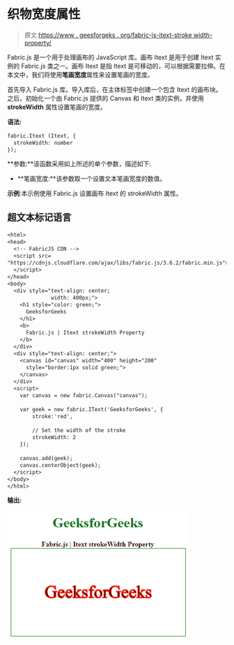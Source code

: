 # 织物宽度属性

> 原文:[https://www . geesforgeks . org/fabric-js-itext-stroke width-property/](https://www.geeksforgeeks.org/fabric-js-itext-strokewidth-property/)

Fabric.js 是一个用于处理画布的 JavaScript 库。画布 Itext 是用于创建 Itext 实例的 Fabric.js 类之一。画布 Itext 是指 Itext 是可移动的，可以根据需要拉伸。在本文中，我们将使用**笔画宽度**属性来设置笔画的宽度。

首先导入 Fabric.js 库。导入库后，在主体标签中创建一个包含 Itext 的画布块。之后，初始化一个由 Fabric.js 提供的 Canvas 和 Itext 类的实例，并使用 **strokeWidth** 属性设置笔画的宽度。

**语法:**

```
fabric.Itext (Itext, {
  strokeWidth: number
});
```

**参数:**该函数采用如上所述的单个参数，描述如下:

*   **笔画宽度:**该参数取一个设置文本笔画宽度的数值。

**示例**:本示例使用 Fabric.js 设置画布 Itext 的 strokeWidth 属性。

## 超文本标记语言

```
<html>
<head>
  <!-- FabricJS CDN -->
  <script src= 
"https://cdnjs.cloudflare.com/ajax/libs/fabric.js/3.6.2/fabric.min.js"> 
  </script> 
</head> 
<body> 
  <div style="text-align: center;
              width: 400px;"> 
    <h1 style="color: green;"> 
      GeeksforGeeks 
    </h1>
    <b> 
      Fabric.js | Itext strokeWidth Property 
    </b> 
  </div> 
  <div style="text-align: center;"> 
    <canvas id="canvas" width="400" height="200"
      style="border:1px solid green;"> 
    </canvas> 
  </div> 
  <script> 
    var canvas = new fabric.Canvas("canvas"); 

    var geek = new fabric.IText('GeeksforGeeks', {
        stroke:'red',

        // Set the width of the stroke
        strokeWidth: 2
    });

    canvas.add(geek);
    canvas.centerObject(geek); 
  </script> 
</body> 
</html>
```

**输出:**

![](img/1dbffd8974f6d11fd08f146854453ea9.png)